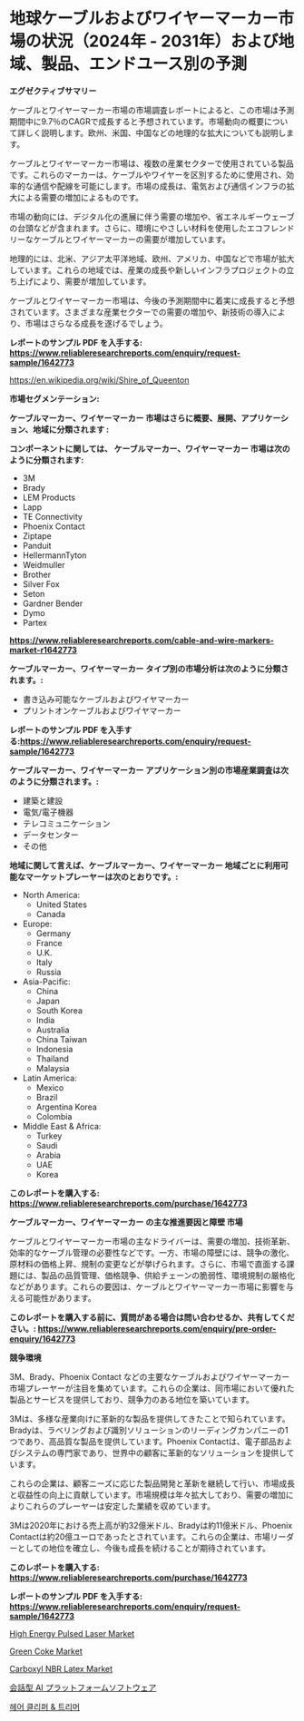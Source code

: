 <p><h1>地球ケーブルおよびワイヤーマーカー市場の状況（2024年 - 2031年）および地域、製品、エンドユース別の予測</h1></p><p><strong>エグゼクティブサマリー</strong></p>
<p><p>ケーブルとワイヤーマーカー市場の市場調査レポートによると、この市場は予測期間中に9.7％のCAGRで成長すると予想されています。市場動向の概要について詳しく説明します。欧州、米国、中国などの地理的な拡大についても説明します。</p><p>ケーブルとワイヤーマーカー市場は、複数の産業セクターで使用されている製品です。これらのマーカーは、ケーブルやワイヤーを区別するために使用され、効率的な通信や配線を可能にします。市場の成長は、電気および通信インフラの拡大による需要の増加によるものです。</p><p>市場の動向には、デジタル化の進展に伴う需要の増加や、省エネルギーウェーブの台頭などが含まれます。さらに、環境にやさしい材料を使用したエコフレンドリーなケーブルとワイヤーマーカーの需要が増加しています。</p><p>地理的には、北米、アジア太平洋地域、欧州、アメリカ、中国などで市場が拡大しています。これらの地域では、産業の成長や新しいインフラプロジェクトの立ち上げにより、需要が増加しています。</p><p>ケーブルとワイヤーマーカー市場は、今後の予測期間中に着実に成長すると予想されています。さまざまな産業セクターでの需要の増加や、新技術の導入により、市場はさらなる成長を遂げるでしょう。</p></p>
<p><strong>レポートのサンプル PDF を入手する: <a href="https://www.reliableresearchreports.com/enquiry/request-sample/1642773">https://www.reliableresearchreports.com/enquiry/request-sample/1642773</a></strong></p>
<p><a href="https://en.wikipedia.org/wiki/Shire_of_Queenton">https://en.wikipedia.org/wiki/Shire_of_Queenton</a></p>
<p><strong>市場セグメンテーション:</strong></p>
<p><strong> ケーブルマーカー、ワイヤーマーカー 市場はさらに概要、展開、アプリケーション、地域に分類されます :</strong></p>
<p><strong>コンポーネントに関しては、 ケーブルマーカー、ワイヤーマーカー 市場は次のように分類されます:</strong></p>
<p><ul><li>3M</li><li>Brady</li><li>LEM Products</li><li>Lapp</li><li>TE Connectivity</li><li>Phoenix Contact</li><li>Ziptape</li><li>Panduit</li><li>HellermannTyton</li><li>Weidmuller</li><li>Brother</li><li>Silver Fox</li><li>Seton</li><li>Gardner Bender</li><li>Dymo</li><li>Partex</li></ul></p>
<p><strong><a href="https://www.reliableresearchreports.com/cable-and-wire-markers-market-r1642773">https://www.reliableresearchreports.com/cable-and-wire-markers-market-r1642773</a></strong></p>
<p><strong> ケーブルマーカー、ワイヤーマーカー タイプ別の市場分析は次のように分類されます。:</strong></p>
<p><ul><li>書き込み可能なケーブルおよびワイヤマーカー</li><li>プリントオンケーブルおよびワイヤマーカー</li></ul></p>
<p><strong>レポートのサンプル PDF を入手する:<a href="https://www.reliableresearchreports.com/enquiry/request-sample/1642773">https://www.reliableresearchreports.com/enquiry/request-sample/1642773</a></strong></p>
<p><strong> ケーブルマーカー、ワイヤーマーカー アプリケーション別の市場産業調査は次のように分類されます。:</strong></p>
<p><ul><li>建築と建設</li><li>電気/電子機器</li><li>テレコミュニケーション</li><li>データセンター</li><li>その他</li></ul></p>
<p><strong>地域に関して言えば、ケーブルマーカー、ワイヤーマーカー 地域ごとに利用可能なマーケットプレーヤーは次のとおりです。:</strong></p>
<p><ul>
    <li>
        North America:
        <ul>
            <li>United States</li>
            <li>Canada</li>
        </ul>
    </li>
    <li>
        Europe:
        <ul>
            <li>Germany</li>
            <li>France</li>
            <li>U.K.</li>
            <li>Italy</li>
            <li>Russia</li>
        </ul>
    </li>
    <li>
        Asia-Pacific:
        <ul>
            <li>China</li>
            <li>Japan</li>
            <li>South Korea</li>
            <li>India</li>
            <li>Australia</li>
            <li>China Taiwan</li>
            <li>Indonesia</li>
            <li>Thailand</li>
            <li>Malaysia</li>
        </ul>
    </li>
    <li>
        Latin America:
        <ul>
            <li>Mexico</li>
            <li>Brazil</li>
            <li>Argentina Korea</li>
            <li>Colombia</li>
        </ul>
    </li>
    <li>
        Middle East & Africa:
        <ul>
            <li>Turkey</li>
            <li>Saudi</li>
            <li>Arabia</li>
            <li>UAE</li>
            <li>Korea</li>
        </ul>
    </li>
    </ul></p>
<p><strong>このレポートを購入する: <a href="https://www.reliableresearchreports.com/purchase/1642773">https://www.reliableresearchreports.com/purchase/1642773</a></strong></p>
<p><strong>ケーブルマーカー、ワイヤーマーカー の主な推進要因と障壁 市場</strong></p>
<p><p>ケーブルとワイヤーマーカー市場の主なドライバーは、需要の増加、技術革新、効率的なケーブル管理の必要性などです。一方、市場の障壁には、競争の激化、原材料の価格上昇、規制の変更などが挙げられます。さらに、市場で直面する課題には、製品の品質管理、価格競争、供給チェーンの脆弱性、環境規制の厳格化などがあります。これらの要因は、ケーブルとワイヤーマーカー市場に影響を与える可能性があります。</p></p>
<p><strong>このレポートを購入する前に、質問がある場合は問い合わせるか、共有してください。: <a href="https://www.reliableresearchreports.com/enquiry/pre-order-enquiry/1642773">https://www.reliableresearchreports.com/enquiry/pre-order-enquiry/1642773</a></strong></p>
<p><strong>競争環境</strong></p>
<p><p>3M、Brady、Phoenix Contact などの主要なケーブルおよびワイヤーマーカー市場プレーヤーが注目を集めています。これらの企業は、同市場において優れた製品とサービスを提供しており、競争力のある地位を築いています。</p><p>3Mは、多様な産業向けに革新的な製品を提供してきたことで知られています。Bradyは、ラベリングおよび識別ソリューションのリーディングカンパニーの1つであり、高品質な製品を提供しています。Phoenix Contactは、電子部品およびシステムの専門家であり、世界中の顧客に革新的なソリューションを提供しています。</p><p>これらの企業は、顧客ニーズに応じた製品開発と革新を継続して行い、市場成長と収益性の向上に貢献しています。市場規模は年々拡大しており、需要の増加によりこれらのプレーヤーは安定した業績を収めています。</p><p>3Mは2020年における売上高が約32億米ドル、Bradyは約11億米ドル、Phoenix Contactは約20億ユーロであったとされています。これらの企業は、市場リーダーとしての地位を確立し、今後も成長を続けることが期待されています。</p></p>
<p><strong>このレポートを購入する: <a href="https://www.reliableresearchreports.com/purchase/1642773">https://www.reliableresearchreports.com/purchase/1642773</a></strong></p>
<p><strong>レポートのサンプル PDF を入手する: <a href="https://www.reliableresearchreports.com/enquiry/request-sample/1642773">https://www.reliableresearchreports.com/enquiry/request-sample/1642773</a></strong><strong></strong></p>
<p><p><a href="https://github.com/piersRei1940/Market-Research-Report-List-1/blob/main/high-energy-pulsed-laser-market.md">High Energy Pulsed Laser Market</a></p><p><a href="https://www.linkedin.com/pulse/green-coke-market-outlook-complete-industry-analysis-2024-lavoe">Green Coke Market</a></p><p><a href="https://www.linkedin.com/pulse/carboxyl-nbr-latex-market-size-type-acrylonitrile-content-z0mpe">Carboxyl NBR Latex Market</a></p><p><a href="https://medium.com/@dm15982023/2024%E5%B9%B4%E3%81%8B%E3%82%892031%E5%B9%B4%E3%81%BE%E3%81%A7%E3%81%AE%E4%BC%9A%E8%A9%B1%E5%9E%8Bai%E3%83%97%E3%83%A9%E3%83%83%E3%83%88%E3%83%95%E3%82%A9%E3%83%BC%E3%83%A0%E3%82%BD%E3%83%95%E3%83%88%E3%82%A6%E3%82%A7%E3%82%A2%E3%81%AE%E5%B8%82%E5%A0%B4%E3%82%B7%E3%82%A7%E3%82%A2%E3%81%A8%E7%AB%B6%E4%BA%89%E7%8A%B6%E6%B3%81%E3%81%AB%E9%96%A2%E3%81%99%E3%82%8B%E6%B4%9E%E5%AF%9F-62cf0ad8fa2a">会話型 AI プラットフォームソフトウェア</a></p><p><a href="https://medium.com/@trevorkruvalis5678/%EA%B8%80%EB%A1%9C%EB%B2%8C-%ED%97%A4%EC%96%B4-%ED%81%B4%EB%A6%AC%ED%8D%BC-%EB%B0%8F-%ED%8A%B8%EB%A6%AC%EB%A8%B8-%EC%8B%9C%EC%9E%A5-%ED%98%84%ED%99%A9-2024-2031-%EB%B0%8F-%EC%A7%80%EC%97%AD-%EC%A0%9C%ED%92%88-%EB%B0%8F-%EC%B5%9C%EC%A2%85-%EC%82%AC%EC%9A%A9%EB%B3%84-%EC%98%88%EC%B8%A1-06451756fda0">헤어 클리퍼 & 트리머</a></p></p>